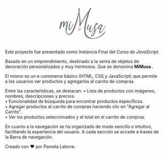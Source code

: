 <p align="center"> 
  <img src = "assets/img/logo.jpeg" alt= "logo de MiMusa" height="130" width="170">
</p>

Este proyecto fue presentado como Instancia Final del <em> Curso de JavaScript. </em>

Basado en un emprendimiento, destinado a la venta de objetos de decoración personalizados y muy hermosos. Que se denomina <b> MiMusa </b>.

El mismo es un e-commerce básico (HTML, CSS y JavaScript) que permite a los usuarios ver productos y agregarlos al carrito de compras.

Entre las características, se destacan:
• Lista de productos con imágenes, nombres, descripciones y precios. <br>
• Funcionalidad de búsqueda para encontrar productos específicos.<br>
• Agregar productos al carrito de compras haciendo clic en "Agregar al Carrito".<br>
• Ver los productos seleccionados y el total en el carrito de compras.

En cuanto a la navegación se ha organizado de modo sencillo e intuitivo, facilitando la experiencia del usuario. A cada sección se accede a traves de la Barra de navegación.

Creado con ❤ por Pamela Latorre.